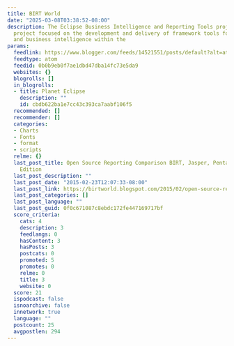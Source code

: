 ```yaml
---
title: BIRT World
date: "2025-03-08T03:38:52-08:00"
description: The Eclipse Business Intelligence and Reporting Tools project is an open-source
  project focused on the development and delivery of framework tools for reporting
  and business intelligence within the
params:
  feedlink: https://www.blogger.com/feeds/14521551/posts/default?alt=atom
  feedtype: atom
  feedid: 0b0b9eb0f7ae1dbd47dba14fc73e5da9
  websites: {}
  blogrolls: []
  in_blogrolls:
  - title: Planet Eclipse
    description: ""
    id: cbdb622ba1e7cc43c393ca7aabf106f5
  recommended: []
  recommender: []
  categories:
  - Charts
  - Fonts
  - format
  - scripts
  relme: {}
  last_post_title: Open Source Reporting Comparison BIRT, Jasper, Pentaho - Third
    Edition
  last_post_description: ""
  last_post_date: "2015-02-23T12:07:33-08:00"
  last_post_link: https://birtworld.blogspot.com/2015/02/open-source-reporting-comparison-birt.html
  last_post_categories: []
  last_post_language: ""
  last_post_guid: 0f0c671087c8ebdc172fe447169717bf
  score_criteria:
    cats: 4
    description: 3
    feedlangs: 0
    hasContent: 3
    hasPosts: 3
    postcats: 0
    promoted: 5
    promotes: 0
    relme: 0
    title: 3
    website: 0
  score: 21
  ispodcast: false
  isnoarchive: false
  innetwork: true
  language: ""
  postcount: 25
  avgpostlen: 294
---
```

